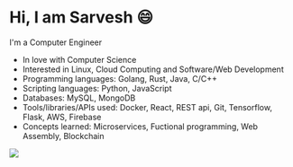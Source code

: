 # Hi, I am Sarvesh 😄

I'm a Computer Engineer
-  In love with Computer Science
-  Interested in Linux, Cloud Computing and Software/Web Development
-  Programming languages: Golang, Rust, Java, C/C++
-  Scripting languages: Python, JavaScript
-  Databases: MySQL, MongoDB
-  Tools/libraries/APIs used: Docker, React, REST api, Git, Tensorflow, Flask, AWS, Firebase
-  Concepts learned: Microservices, Fuctional programming, Web Assembly, Blockchain
<a href="https://github.com/anuraghazra/github-readme-stats">
  <img src="https://github-readme-stats.vercel.app/api/top-langs/?username=SarveshGulhane&layout=compact" />
</a>
